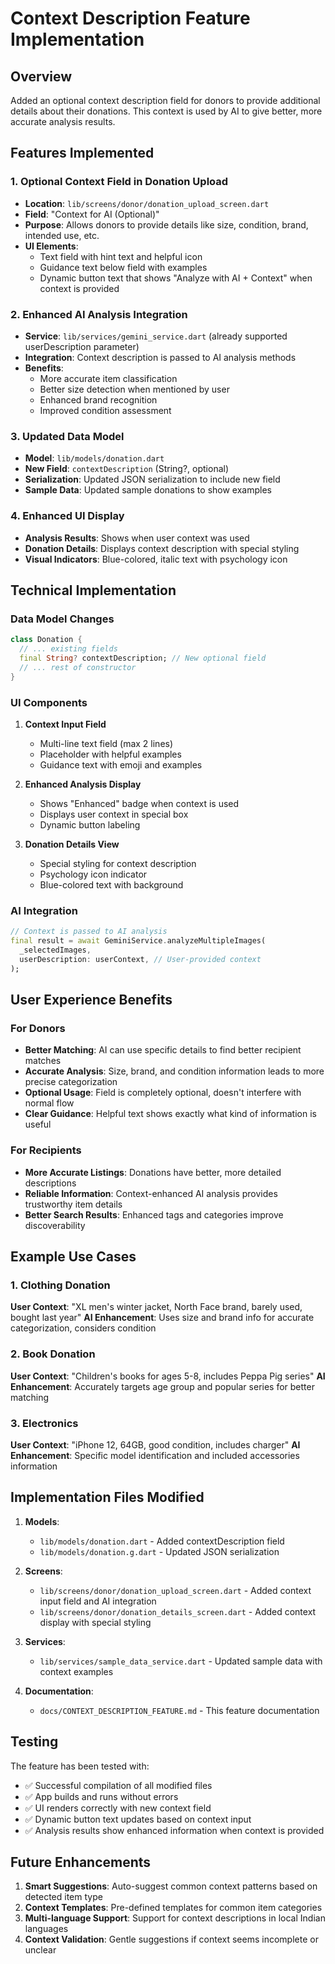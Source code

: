 # Context Description Feature Implementation

## Overview
Added an optional context description field for donors to provide additional details about their donations. This context is used by AI to give better, more accurate analysis results.

## Features Implemented

### 1. **Optional Context Field in Donation Upload**
- **Location**: `lib/screens/donor/donation_upload_screen.dart`
- **Field**: "Context for AI (Optional)"
- **Purpose**: Allows donors to provide details like size, condition, brand, intended use, etc.
- **UI Elements**:
  - Text field with hint text and helpful icon
  - Guidance text below field with examples
  - Dynamic button text that shows "Analyze with AI + Context" when context is provided

### 2. **Enhanced AI Analysis Integration**
- **Service**: `lib/services/gemini_service.dart` (already supported userDescription parameter)
- **Integration**: Context description is passed to AI analysis methods
- **Benefits**: 
  - More accurate item classification
  - Better size detection when mentioned by user
  - Enhanced brand recognition
  - Improved condition assessment

### 3. **Updated Data Model**
- **Model**: `lib/models/donation.dart`
- **New Field**: `contextDescription` (String?, optional)
- **Serialization**: Updated JSON serialization to include new field
- **Sample Data**: Updated sample donations to show examples

### 4. **Enhanced UI Display**
- **Analysis Results**: Shows when user context was used
- **Donation Details**: Displays context description with special styling
- **Visual Indicators**: Blue-colored, italic text with psychology icon

## Technical Implementation

### Data Model Changes
```dart
class Donation {
  // ... existing fields
  final String? contextDescription; // New optional field
  // ... rest of constructor
}
```

### UI Components
1. **Context Input Field**
   - Multi-line text field (max 2 lines)
   - Placeholder with helpful examples
   - Guidance text with emoji and examples

2. **Enhanced Analysis Display**
   - Shows "Enhanced" badge when context is used
   - Displays user context in special box
   - Dynamic button labeling

3. **Donation Details View**
   - Special styling for context description
   - Psychology icon indicator
   - Blue-colored text with background

### AI Integration
```dart
// Context is passed to AI analysis
final result = await GeminiService.analyzeMultipleImages(
  _selectedImages,
  userDescription: userContext, // User-provided context
);
```

## User Experience Benefits

### For Donors
- **Better Matching**: AI can use specific details to find better recipient matches
- **Accurate Analysis**: Size, brand, and condition information leads to more precise categorization
- **Optional Usage**: Field is completely optional, doesn't interfere with normal flow
- **Clear Guidance**: Helpful text shows exactly what kind of information is useful

### For Recipients
- **More Accurate Listings**: Donations have better, more detailed descriptions
- **Reliable Information**: Context-enhanced AI analysis provides trustworthy item details
- **Better Search Results**: Enhanced tags and categories improve discoverability

## Example Use Cases

### 1. Clothing Donation
**User Context**: "XL men's winter jacket, North Face brand, barely used, bought last year"
**AI Enhancement**: Uses size and brand info for accurate categorization, considers condition

### 2. Book Donation
**User Context**: "Children's books for ages 5-8, includes Peppa Pig series"
**AI Enhancement**: Accurately targets age group and popular series for better matching

### 3. Electronics
**User Context**: "iPhone 12, 64GB, good condition, includes charger"
**AI Enhancement**: Specific model identification and included accessories information

## Implementation Files Modified

1. **Models**:
   - `lib/models/donation.dart` - Added contextDescription field
   - `lib/models/donation.g.dart` - Updated JSON serialization

2. **Screens**:
   - `lib/screens/donor/donation_upload_screen.dart` - Added context input field and AI integration
   - `lib/screens/donor/donation_details_screen.dart` - Added context display with special styling

3. **Services**:
   - `lib/services/sample_data_service.dart` - Updated sample data with context examples

4. **Documentation**:
   - `docs/CONTEXT_DESCRIPTION_FEATURE.md` - This feature documentation

## Testing

The feature has been tested with:
- ✅ Successful compilation of all modified files
- ✅ App builds and runs without errors
- ✅ UI renders correctly with new context field
- ✅ Dynamic button text updates based on context input
- ✅ Analysis results show enhanced information when context is provided

## Future Enhancements

1. **Smart Suggestions**: Auto-suggest common context patterns based on detected item type
2. **Context Templates**: Pre-defined templates for common item categories
3. **Multi-language Support**: Support for context descriptions in local Indian languages
4. **Context Validation**: Gentle suggestions if context seems incomplete or unclear
